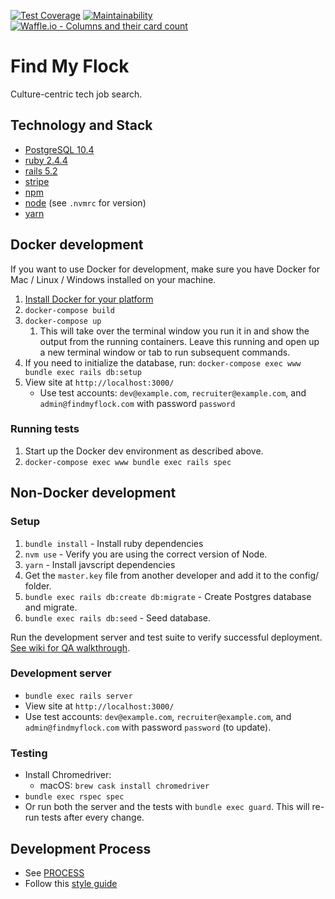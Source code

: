 [![Test Coverage](https://api.codeclimate.com/v1/badges/dd729657fc0cfa274775/test_coverage)](https://codeclimate.com/repos/5b58d33d81fbe302860021d1/test_coverage)
[![Maintainability](https://api.codeclimate.com/v1/badges/dd729657fc0cfa274775/maintainability)](https://codeclimate.com/repos/5b58d33d81fbe302860021d1/maintainability)
[![Waffle.io - Columns and their card count](https://badge.waffle.io/c685465758cc95a6c59524b70c4fe5d3.svg?columns=all)](https://waffle.io/findmyflock/www)

# Find My Flock

Culture-centric tech job search.

## Technology and Stack
- [PostgreSQL 10.4](https://www.postgresql.org/docs/current/static/release-10-4.html)
- [ruby 2.4.4](https://www.ruby-lang.org/en/news/2018/03/28/ruby-2-4-4-released/)
- [rails 5.2](http://guides.rubyonrails.org/v5.2/)
- [stripe](https://stripe.com/docs/api)
- [npm](https://www.npmjs.com/get-npm)
- [node](https://nodejs.org/) (see `.nvmrc` for version)
- [yarn](https://yarnpkg.com/en/docs/install)

## Docker development
If you want to use Docker for development, make sure you have Docker for
Mac / Linux / Windows installed on your machine.

1. [Install Docker for your platform](https://store.docker.com/search?type=edition&offering=community)
1. `docker-compose build`
1. `docker-compose up`
    1. This will take over the terminal window you run it in and show the output
    from the running containers. Leave this running and open up a new terminal
    window or tab to run subsequent commands.
1. If you need to initialize the database, run:
`docker-compose exec www bundle exec rails db:setup`
1. View site at `http://localhost:3000/`
    - Use test accounts: `dev@example.com`, `recruiter@example.com`, and
    `admin@findmyflock.com` with password `password`

### Running tests

1. Start up the Docker dev environment as described above.
1. `docker-compose exec www bundle exec rails spec`

## Non-Docker development

### Setup
1. `bundle install` - Install ruby dependencies
1. `nvm use` - Verify you are using the correct version of Node.
1. `yarn` - Install javscript dependencies
1. Get the `master.key` file from another developer and add it to the config/ folder.
1. `bundle exec rails db:create db:migrate` - Create Postgres database and migrate.
1. `bundle exec rails db:seed` - Seed database.

Run the development server and test suite to verify successful deployment. [See wiki for QA walkthrough](https://github.com/findmyflock/www/wiki/Manual-Testing-QA-Checklist).

### Development server
- `bundle exec rails server`
- View site at `http://localhost:3000/`
- Use test accounts: `dev@example.com`, `recruiter@example.com`, and `admin@findmyflock.com` with password `password` (to update).

### Testing
- Install Chromedriver:
    - macOS: `brew cask install chromedriver`
- `bundle exec rspec spec`
- Or run both the server and the tests with `bundle exec guard`. This will re-run tests after every change.

## Development Process
- See [PROCESS](PROCESS.md)
- Follow this [style guide](https://github.com/bbatsov/ruby-style-guide)
